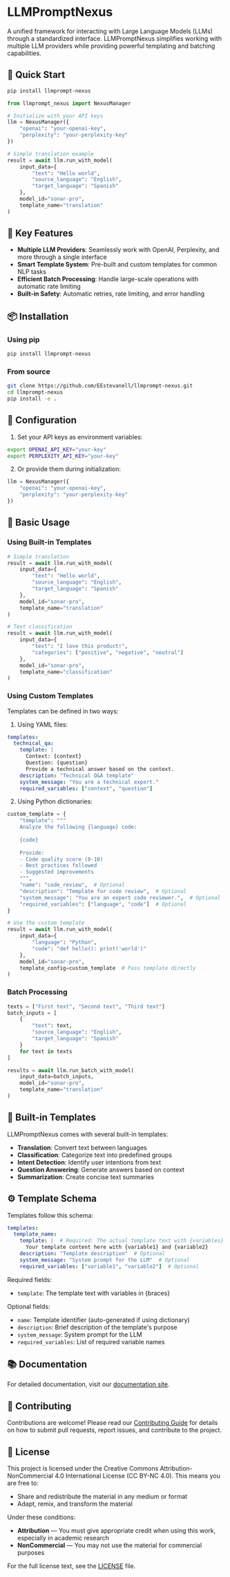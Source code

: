 # LLMPromptNexus

A unified framework for interacting with Large Language Models (LLMs) through a standardized interface. LLMPromptNexus simplifies working with multiple LLM providers while providing powerful templating and batching capabilities.

## 🚀 Quick Start

```bash
pip install llmprompt-nexus
```

```python
from llmprompt_nexus import NexusManager

# Initialize with your API keys
llm = NexusManager({
    "openai": "your-openai-key",
    "perplexity": "your-perplexity-key"
})

# Simple translation example
result = await llm.run_with_model(
    input_data={
        "text": "Hello world",
        "source_language": "English",
        "target_language": "Spanish"
    },
    model_id="sonar-pro",
    template_name="translation"
)
```

## 🌟 Key Features

- **Multiple LLM Providers**: Seamlessly work with OpenAI, Perplexity, and more through a single interface
- **Smart Template System**: Pre-built and custom templates for common NLP tasks
- **Efficient Batch Processing**: Handle large-scale operations with automatic rate limiting
- **Built-in Safety**: Automatic retries, rate limiting, and error handling

## 📦 Installation

### Using pip
```bash
pip install llmprompt-nexus
```

### From source
```bash
git clone https://github.com/EEstevanell/llmprompt-nexus.git
cd llmprompt-nexus
pip install -e .
```

## 🔑 Configuration

1. Set your API keys as environment variables:
```bash
export OPENAI_API_KEY="your-key"
export PERPLEXITY_API_KEY="your-key"
```

2. Or provide them during initialization:
```python
llm = NexusManager({
    "openai": "your-openai-key",
    "perplexity": "your-perplexity-key"
})
```

## 📘 Basic Usage

### Using Built-in Templates

```python
# Simple translation
result = await llm.run_with_model(
    input_data={
        "text": "Hello world",
        "source_language": "English",
        "target_language": "Spanish"
    },
    model_id="sonar-pro",
    template_name="translation"
)

# Text classification
result = await llm.run_with_model(
    input_data={
        "text": "I love this product!",
        "categories": ["positive", "negative", "neutral"]
    },
    model_id="sonar-pro",
    template_name="classification"
)
```

### Using Custom Templates

Templates can be defined in two ways:

1. Using YAML files:

```yaml
templates:
  technical_qa:
    template: |
      Context: {context}
      Question: {question}
      Provide a technical answer based on the context.
    description: "Technical Q&A template"
    system_message: "You are a technical expert."
    required_variables: ["context", "question"]
```

2. Using Python dictionaries:

```python
custom_template = {
    "template": """
    Analyze the following {language} code:
    
    {code}
    
    Provide:
    - Code quality score (0-10)
    - Best practices followed
    - Suggested improvements
    """,
    "name": "code_review",  # Optional
    "description": "Template for code review",  # Optional
    "system_message": "You are an expert code reviewer.",  # Optional
    "required_variables": ["language", "code"]  # Optional
}

# Use the custom template
result = await llm.run_with_model(
    input_data={
        "language": "Python",
        "code": "def hello(): print('world')"
    },
    model_id="sonar-pro",
    template_config=custom_template  # Pass template directly
)
```

### Batch Processing

```python
texts = ["First text", "Second text", "Third text"]
batch_inputs = [
    {
        "text": text,
        "source_language": "English",
        "target_language": "Spanish"
    }
    for text in texts
]

results = await llm.run_batch_with_model(
    input_data=batch_inputs,
    model_id="sonar-pro",
    template_name="translation"
)
```

## 🎯 Built-in Templates

LLMPromptNexus comes with several built-in templates:

- **Translation**: Convert text between languages
- **Classification**: Categorize text into predefined groups
- **Intent Detection**: Identify user intentions from text
- **Question Answering**: Generate answers based on context
- **Summarization**: Create concise text summaries

## ⚙️ Template Schema

Templates follow this schema:

```yaml
templates:
  template_name:
    template: |  # Required: The actual template text with {variables}
      Your template content here with {variable1} and {variable2}
    description: "Template description"  # Optional
    system_message: "System prompt for the LLM"  # Optional
    required_variables: ["variable1", "variable2"]  # Optional
```

Required fields:
- `template`: The template text with variables in {braces}

Optional fields:
- `name`: Template identifier (auto-generated if using dictionary)
- `description`: Brief description of the template's purpose
- `system_message`: System prompt for the LLM
- `required_variables`: List of required variable names

## 📚 Documentation

For detailed documentation, visit our [documentation site](https://llmprompt-nexus.readthedocs.io/).

## 🤝 Contributing

Contributions are welcome! Please read our [Contributing Guide](CONTRIBUTING.md) for details on how to submit pull requests, report issues, and contribute to the project.

## 📄 License

This project is licensed under the Creative Commons Attribution-NonCommercial 4.0 International License (CC BY-NC 4.0). This means you are free to:
- Share and redistribute the material in any medium or format
- Adapt, remix, and transform the material

Under these conditions:
- **Attribution** — You must give appropriate credit when using this work, especially in academic research
- **NonCommercial** — You may not use the material for commercial purposes

For the full license text, see the [LICENSE](LICENSE) file.

